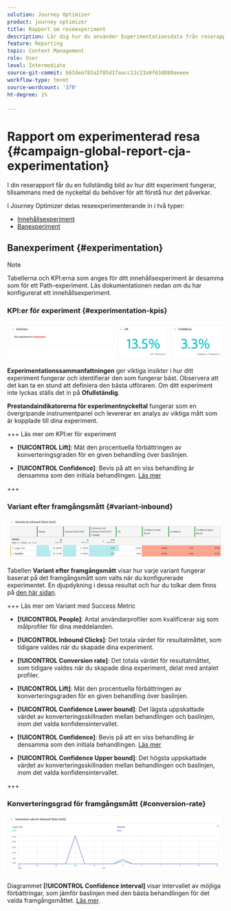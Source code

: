 ```yaml
---
solution: Journey Optimizer
product: journey optimizer
title: Rapport om reseexperiment
description: Lär dig hur du använder Experimentationsdata från reserapporten
feature: Reporting
topic: Content Management
role: User
level: Intermediate
source-git-commit: b63dea783a2f85d17aacc12c23a9f63d880aeeee
workflow-type: tm+mt
source-wordcount: '370'
ht-degree: 1%

---
```


# Rapport om experimenterad resa {#campaign-global-report-cja-experimentation}

I din reserapport får du en fullständig bild av hur ditt experiment fungerar, tillsammans med de nyckeltal du behöver för att förstå hur det påverkar.

I Journey Optimizer delas reseexperimenterande in i två typer:

* [Innehållsexperiment](../content-management/content-experiment.md)
* [Banexperiment](../building-journeys/optimize.md)

## Banexperiment {#experimentation}

>[!NOTE]
>
> Tabellerna och KPI:erna som anges för ditt innehållsexperiment är desamma som för ett Path-experiment. Läs dokumentationen nedan om du har konfigurerat ett innehållsexperiment.

### KPI:er för experiment {#experimentation-kpis}

![](assets/journey-report-experiment-1.png)

**Experimentationssammanfattningen** ger viktiga insikter i hur ditt experiment fungerar och identifierar den som fungerar bäst. Observera att det kan ta en stund att definiera den bästa utföraren. Om ditt experiment inte lyckas ställs det in på **Ofullständig**.

**Prestandaindikatorerna för experimentnyckeltal** fungerar som en övergripande instrumentpanel och levererar en analys av viktiga mått som är kopplade till dina experiment.

+++ Läs mer om KPI:er för experiment

* **[!UICONTROL Lift]**: Mät den procentuella förbättringen av konverteringsgraden för en given behandling över baslinjen.

* **[!UICONTROL Confidence]**: Bevis på att en viss behandling är densamma som den initiala behandlingen. [Läs mer](../content-management/experiment-calculations.md#understand-confidence)

+++



### Variant efter framgångsmått {#variant-inbound}

![](assets/cja-experimentation-variants.png)

Tabellen **Variant efter framgångsmått** visar hur varje variant fungerar baserat på det framgångsmått som valts när du konfigurerade experimentet.
En djupdykning i dessa resultat och hur du tolkar dem finns på [den här sidan](../content-management/get-started-experiment.md#interpret-results).

+++ Läs mer om Variant med Success Metric

* **[!UICONTROL People]**: Antal användarprofiler som kvalificerar sig som målprofiler för dina meddelanden.

* **[!UICONTROL Inbound Clicks]**: Det totala värdet för resultatmåttet, som tidigare valdes när du skapade dina experiment.

* **[!UICONTROL Conversion rate]**: Det totala värdet för resultatmåttet, som tidigare valdes när du skapade dina experiment, delat med antalet profiler.

* **[!UICONTROL Lift]**: Mät den procentuella förbättringen av konverteringsgraden för en given behandling över baslinjen.

* **[!UICONTROL Confidence Lower bound]**: Det lägsta uppskattade värdet av konverteringsskillnaden mellan behandlingen och baslinjen, inom det valda konfidensintervallet.

* **[!UICONTROL Confidence]**: Bevis på att en viss behandling är densamma som den initiala behandlingen. [Läs mer](../content-management/experiment-calculations.md#understand-confidence)

* **[!UICONTROL Confidence Upper bound]**: Det högsta uppskattade värdet av konverteringsskillnaden mellan behandlingen och baslinjen, inom det valda konfidensintervallet.

+++

### Konverteringsgrad för framgångsmått {#conversion-rate}

![](assets/cja-experimentation-conversion.png)

Diagrammet **[!UICONTROL Confidence interval]** visar intervallet av möjliga förbättringar, som jämför baslinjen med den bästa behandlingen för det valda framgångsmåttet. [Läs mer](../content-management/experiment-calculations.md#confidence-intervals).
